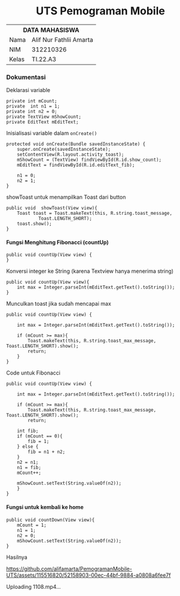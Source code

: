 <h1 align="center">UTS Pemograman Mobile</h1>

<table align="center">
  <tr>
    <th colspan="2">DATA MAHASISWA</th>
  </tr>
  <tr>
    <td>Nama</td>
    <td>Alif Nur Fathlii Amarta</td>
  </tr>
  <tr>
    <td>NIM</td>
    <td>312210326</td>
  </tr>
  <tr>
    <td>Kelas</td>
    <td>TI.22.A3</td>
  </tr>
</table>

### Dokumentasi

Deklarasi variable

    private int mCount;
    private  int n1 = 1;
    private int n2 = 0;
    private TextView mShowCount;
    private EditText mEditText;

Inisialisasi variable dalam ```onCreate()```

    protected void onCreate(Bundle savedInstanceState) {
        super.onCreate(savedInstanceState);
        setContentView(R.layout.activity_toast);
        mShowCount = (TextView) findViewById(R.id.show_count);
        mEditText = findViewById(R.id.editText_fib);

        n1 = 0;
        n2 = 1;
    }

showToast untuk menampilkan Toast dari button

    public void  showToast(View view){
        Toast toast = Toast.makeText(this, R.string.toast_message,
                Toast.LENGTH_SHORT);
        toast.show();
    }

#### Fungsi Menghitung Fibonacci (countUp)

    public void countUp(View view) { 
    }

Konversi integer ke String (karena Textview hanya menerima string)

    public void countUp(View view){
        int max = Integer.parseInt(mEditText.getText().toString());
    }

Munculkan toast jika sudah mencapai max

    public void countUp(View view) {

        int max = Integer.parseInt(mEditText.getText().toString());

        if (mCount >= max){
            Toast.makeText(this, R.string.toast_max_message, Toast.LENGTH_SHORT).show();
            return;
        }
    }

Code untuk Fibonacci

    public void countUp(View view) {

        int max = Integer.parseInt(mEditText.getText().toString());

        if (mCount >= max){
            Toast.makeText(this, R.string.toast_max_message, Toast.LENGTH_SHORT).show();
            return;

        int fib;
        if (mCount == 0){
            fib = 1;
        } else {
            fib = n1 + n2;
        }
        n2 = n1;
        n1 = fib;
        mCount++;
        
        mShowCount.setText(String.valueOf(n2));
        }
    }

#### Fungsi untuk kembali ke home

    public void countDown(View view){
        mCount = 1;
        n1 = 1;
        n2 = 0;
        mShowCount.setText(String.valueOf(n2));
    }

Hasilnya


https://github.com/alifamarta/PemogramanMobile-UTS/assets/115516820/52158903-00ec-44bf-9884-a0808a6fee7f



Uploading 1108.mp4…


